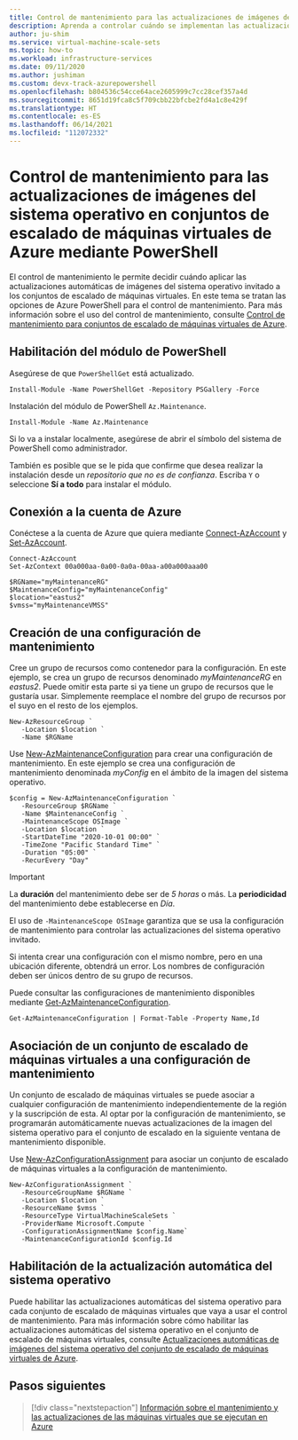 ```yaml
---
title: Control de mantenimiento para las actualizaciones de imágenes del sistema operativo en conjuntos de escalado de máquinas virtuales de Azure mediante PowerShell
description: Aprenda a controlar cuándo se implementan las actualizaciones automáticas de las imágenes del sistema operativo en los conjuntos de escalado de máquinas virtuales de Azure mediante el control de mantenimiento y PowerShell.
author: ju-shim
ms.service: virtual-machine-scale-sets
ms.topic: how-to
ms.workload: infrastructure-services
ms.date: 09/11/2020
ms.author: jushiman
ms.custom: devx-track-azurepowershell
ms.openlocfilehash: b804536c54cce64ace2605999c7cc28cef357a4d
ms.sourcegitcommit: 8651d19fca8c5f709cbb22bfcbe2fd4a1c8e429f
ms.translationtype: HT
ms.contentlocale: es-ES
ms.lasthandoff: 06/14/2021
ms.locfileid: "112072332"
---
```

# <a name="maintenance-control-for-os-image-upgrades-on-azure-virtual-machine-scale-sets-using-powershell"></a>Control de mantenimiento para las actualizaciones de imágenes del sistema operativo en conjuntos de escalado de máquinas virtuales de Azure mediante PowerShell

El control de mantenimiento le permite decidir cuándo aplicar las actualizaciones automáticas de imágenes del sistema operativo invitado a los conjuntos de escalado de máquinas virtuales. En este tema se tratan las opciones de Azure PowerShell para el control de mantenimiento. Para más información sobre el uso del control de mantenimiento, consulte [Control de mantenimiento para conjuntos de escalado de máquinas virtuales de Azure](virtual-machine-scale-sets-maintenance-control.md).


## <a name="enable-the-powershell-module"></a>Habilitación del módulo de PowerShell

Asegúrese de que `PowerShellGet` está actualizado.    

```azurepowershell-interactive  
Install-Module -Name PowerShellGet -Repository PSGallery -Force 
``` 

Instalación del módulo de PowerShell `Az.Maintenance`.     

```azurepowershell-interactive  
Install-Module -Name Az.Maintenance
``` 

Si lo va a instalar localmente, asegúrese de abrir el símbolo del sistema de PowerShell como administrador.

También es posible que se le pida que confirme que desea realizar la instalación desde un *repositorio que no es de confianza*. Escriba `Y` o seleccione **Sí a todo** para instalar el módulo.

## <a name="connect-to-an-azure-account"></a>Conexión a la cuenta de Azure

Conéctese a la cuenta de Azure que quiera mediante [Connect-AzAccount](/powershell/module/az.accounts/connect-azaccount) y [Set-AzAccount](/powershell/module/az.accounts/set-azcontext).

```azurepowershell-interactive
Connect-AzAccount
Set-AzContext 00a000aa-0a00-0a0a-00aa-a00a000aaa00

$RGName="myMaintenanceRG"
$MaintenanceConfig="myMaintenanceConfig"
$location="eastus2"
$vmss="myMaintenanceVMSS"
```

## <a name="create-a-maintenance-configuration"></a>Creación de una configuración de mantenimiento

Cree un grupo de recursos como contenedor para la configuración. En este ejemplo, se crea un grupo de recursos denominado *myMaintenanceRG* en  *eastus2*. Puede omitir esta parte si ya tiene un grupo de recursos que le gustaría usar. Simplemente reemplace el nombre del grupo de recursos por el suyo en el resto de los ejemplos.

```azurepowershell-interactive
New-AzResourceGroup `
   -Location $location `
   -Name $RGName
```

Use [New-AzMaintenanceConfiguration](/powershell/module/az.maintenance/new-azmaintenanceconfiguration) para crear una configuración de mantenimiento. En este ejemplo se crea una configuración de mantenimiento denominada *myConfig* en el ámbito de la imagen del sistema operativo. 

```azurepowershell-interactive
$config = New-AzMaintenanceConfiguration `
   -ResourceGroup $RGName `
   -Name $MaintenanceConfig `
   -MaintenanceScope OSImage `
   -Location $location `
   -StartDateTime "2020-10-01 00:00" `
   -TimeZone "Pacific Standard Time" `
   -Duration "05:00" `
   -RecurEvery "Day"
```

> [!IMPORTANT]
> La **duración** del mantenimiento debe ser de *5 horas* o más. La **periodicidad** del mantenimiento debe establecerse en *Día*.

El uso de `-MaintenanceScope OSImage` garantiza que se usa la configuración de mantenimiento para controlar las actualizaciones del sistema operativo invitado.

Si intenta crear una configuración con el mismo nombre, pero en una ubicación diferente, obtendrá un error. Los nombres de configuración deben ser únicos dentro de su grupo de recursos.

Puede consultar las configuraciones de mantenimiento disponibles mediante [Get-AzMaintenanceConfiguration](/powershell/module/az.maintenance/get-azmaintenanceconfiguration).

```azurepowershell-interactive
Get-AzMaintenanceConfiguration | Format-Table -Property Name,Id
```

## <a name="associate-your-virtual-machine-scale-set-to-the-maintenance-configuration"></a>Asociación de un conjunto de escalado de máquinas virtuales a una configuración de mantenimiento

Un conjunto de escalado de máquinas virtuales se puede asociar a cualquier configuración de mantenimiento independientemente de la región y la suscripción de esta. Al optar por la configuración de mantenimiento, se programarán automáticamente nuevas actualizaciones de la imagen del sistema operativo para el conjunto de escalado en la siguiente ventana de mantenimiento disponible.

Use [New-AzConfigurationAssignment](/powershell/module/az.maintenance/new-azconfigurationassignment) para asociar un conjunto de escalado de máquinas virtuales a la configuración de mantenimiento.

```azurepowershell-interactive
New-AzConfigurationAssignment `
   -ResourceGroupName $RGName `
   -Location $location `
   -ResourceName $vmss `
   -ResourceType VirtualMachineScaleSets `
   -ProviderName Microsoft.Compute `
   -ConfigurationAssignmentName $config.Name`
   -MaintenanceConfigurationId $config.Id
``` 

## <a name="enable-automatic-os-upgrade"></a>Habilitación de la actualización automática del sistema operativo

Puede habilitar las actualizaciones automáticas del sistema operativo para cada conjunto de escalado de máquinas virtuales que vaya a usar el control de mantenimiento. Para más información sobre cómo habilitar las actualizaciones automáticas del sistema operativo en el conjunto de escalado de máquinas virtuales, consulte [Actualizaciones automáticas de imágenes del sistema operativo del conjunto de escalado de máquinas virtuales de Azure](../virtual-machine-scale-sets/virtual-machine-scale-sets-automatic-upgrade.md).


## <a name="next-steps"></a>Pasos siguientes

> [!div class="nextstepaction"]
> [Información sobre el mantenimiento y las actualizaciones de las máquinas virtuales que se ejecutan en Azure](maintenance-and-updates.md)
